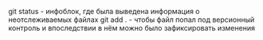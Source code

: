 git status - инфоблок, где была выведена информация о неотслеживаемых файлах
git add . - чтобы файл попал под версионный контроль и впоследствии в нём можно было зафиксировать изменения

